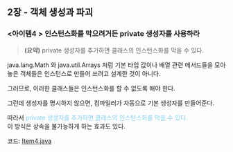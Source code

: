 ## 2장 - 객체 생성과 파괴

### <아이템4 > 인스턴스화를 막으려거든 private 생성자를 사용하라

> **(요약)** private 생성자를 추가하면 클래스의 인스턴스화를 막을 수 있다.

java.lang.Math 와 java.util.Arrays 처럼 기본 타입 값이나 배열 관련 메서드들을 모아놓은 객체들은 인스턴스로 만들어 쓰려고 설계한 것이 아니다.

그러므로, 이러한 클래스들은 인스턴스화를 할 수 없도록 해야 한다.

그런데 생성자를 명시하지 않으면, 컴파일러가 자동으로 기본 생성자를 만들어준다.

따라서
<span style="color:skyblue">private 생성자를 추가하면 클래스의 인스턴스화를 막을 수 있다.</span><br>
이 방식은 상속을 불가능하게 하는 효과도 있다.

코드: [Item4.java](https://github.com/ziippy/EffectiveJava/blob/master/src/chapter2/item4/Item4.java)




